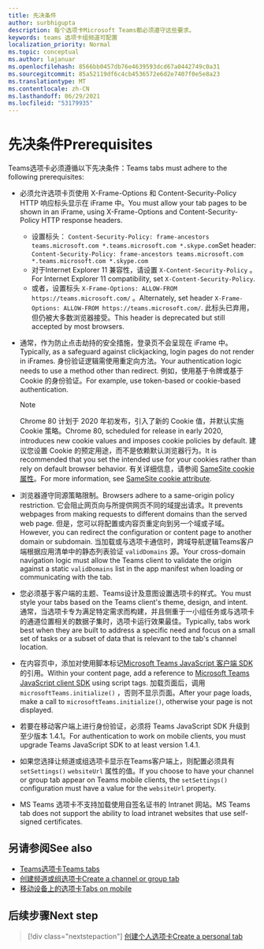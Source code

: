 ```yaml
---
title: 先决条件
author: surbhigupta
description: 每个选项卡Microsoft Teams都必须遵守这些要求。
keywords: teams 选项卡组频道可配置
localization_priority: Normal
ms.topic: conceptual
ms.author: lajanuar
ms.openlocfilehash: 8566bb0457db76e4639593dcd67a0442749c0a31
ms.sourcegitcommit: 85a52119df6c4cb4536572e6d2e7407f0e5e8a23
ms.translationtype: MT
ms.contentlocale: zh-CN
ms.lasthandoff: 06/29/2021
ms.locfileid: "53179935"
---
```

# <a name="prerequisites"></a><span data-ttu-id="1750f-104">先决条件</span><span class="sxs-lookup"><span data-stu-id="1750f-104">Prerequisites</span></span>

<span data-ttu-id="1750f-105">Teams选项卡必须遵循以下先决条件：</span><span class="sxs-lookup"><span data-stu-id="1750f-105">Teams tabs must adhere to the following prerequisites:</span></span>

* <span data-ttu-id="1750f-106">必须允许选项卡页使用 X-Frame-Options 和 Content-Security-Policy HTTP 响应标头显示在 iFrame 中。</span><span class="sxs-lookup"><span data-stu-id="1750f-106">You must allow your tab pages to be shown in an iFrame, using X-Frame-Options and Content-Security-Policy HTTP response headers.</span></span>
  * <span data-ttu-id="1750f-107">设置标头： `Content-Security-Policy: frame-ancestors teams.microsoft.com *.teams.microsoft.com *.skype.com`</span><span class="sxs-lookup"><span data-stu-id="1750f-107">Set header: `Content-Security-Policy: frame-ancestors teams.microsoft.com *.teams.microsoft.com *.skype.com`</span></span>
  * <span data-ttu-id="1750f-108">对于Internet Explorer 11 兼容性，请设置 `X-Content-Security-Policy` 。</span><span class="sxs-lookup"><span data-stu-id="1750f-108">For Internet Explorer 11 compatibility, set `X-Content-Security-Policy`.</span></span>
  * <span data-ttu-id="1750f-109">或者，设置标头 `X-Frame-Options: ALLOW-FROM https://teams.microsoft.com/` 。</span><span class="sxs-lookup"><span data-stu-id="1750f-109">Alternately, set header `X-Frame-Options: ALLOW-FROM https://teams.microsoft.com/`.</span></span> <span data-ttu-id="1750f-110">此标头已弃用，但仍被大多数浏览器接受。</span><span class="sxs-lookup"><span data-stu-id="1750f-110">This header is deprecated but still accepted by most browsers.</span></span>

* <span data-ttu-id="1750f-111">通常，作为防止点击劫持的安全措施，登录页不会呈现在 iFrame 中。</span><span class="sxs-lookup"><span data-stu-id="1750f-111">Typically, as a safeguard against clickjacking, login pages do not render in iFrames.</span></span> <span data-ttu-id="1750f-112">身份验证逻辑需使用重定向方法。</span><span class="sxs-lookup"><span data-stu-id="1750f-112">Your authentication logic needs to use a method other than redirect.</span></span> <span data-ttu-id="1750f-113">例如，使用基于令牌或基于 Cookie 的身份验证。</span><span class="sxs-lookup"><span data-stu-id="1750f-113">For example, use token-based or cookie-based authentication.</span></span>

    > [!NOTE]
    > <span data-ttu-id="1750f-114">Chrome 80 计划于 2020 年初发布，引入了新的 Cookie 值，并默认实施 Cookie 策略。</span><span class="sxs-lookup"><span data-stu-id="1750f-114">Chrome 80, scheduled for release in early 2020, introduces new cookie values and imposes cookie policies by default.</span></span> <span data-ttu-id="1750f-115">建议您设置 Cookie 的预定用途，而不是依赖默认浏览器行为。</span><span class="sxs-lookup"><span data-stu-id="1750f-115">It is recommended that you set the intended use for your cookies rather than rely on default browser behavior.</span></span> <span data-ttu-id="1750f-116">有关详细信息，请参阅 [SameSite cookie 属性](../../resources/samesite-cookie-update.md)。</span><span class="sxs-lookup"><span data-stu-id="1750f-116">For more information, see [SameSite cookie attribute](../../resources/samesite-cookie-update.md).</span></span>

* <span data-ttu-id="1750f-117">浏览器遵守同源策略限制。</span><span class="sxs-lookup"><span data-stu-id="1750f-117">Browsers adhere to a same-origin policy restriction.</span></span> <span data-ttu-id="1750f-118">它会阻止网页向与所提供网页不同的域提出请求。</span><span class="sxs-lookup"><span data-stu-id="1750f-118">It prevents webpages from making requests to different domains than the served web page.</span></span> <span data-ttu-id="1750f-119">但是，您可以将配置或内容页重定向到另一个域或子域。</span><span class="sxs-lookup"><span data-stu-id="1750f-119">However, you can redirect the configuration or content page to another domain or subdomain.</span></span> <span data-ttu-id="1750f-120">当加载或与选项卡通信时，跨域导航逻辑Teams客户端根据应用清单中的静态列表验证 `validDomains` 源。</span><span class="sxs-lookup"><span data-stu-id="1750f-120">Your cross-domain navigation logic must allow the Teams client to validate the origin against a static `validDomains` list in the app manifest when loading or communicating with the tab.</span></span>

* <span data-ttu-id="1750f-121">您必须基于客户端的主题、Teams设计及意图设置选项卡的样式。</span><span class="sxs-lookup"><span data-stu-id="1750f-121">You must style your tabs based on the Teams client's theme, design, and intent.</span></span> <span data-ttu-id="1750f-122">通常，当选项卡专为满足特定需求而构建，并且侧重于一小组任务或与选项卡的通道位置相关的数据子集时，选项卡运行效果最佳。</span><span class="sxs-lookup"><span data-stu-id="1750f-122">Typically, tabs work best when they are built to address a specific need and focus on a small set of tasks or a subset of data that is relevant to the tab's channel location.</span></span>

* <span data-ttu-id="1750f-123">在内容页中，添加对使用脚本标记[Microsoft Teams JavaScript 客户端 SDK](/javascript/api/overview/msteams-client)的引用。</span><span class="sxs-lookup"><span data-stu-id="1750f-123">Within your content page, add a reference to [Microsoft Teams JavaScript client SDK](/javascript/api/overview/msteams-client) using script tags.</span></span> <span data-ttu-id="1750f-124">加载页面后，调用 `microsoftTeams.initialize()` ，否则不显示页面。</span><span class="sxs-lookup"><span data-stu-id="1750f-124">After your page loads, make a call to `microsoftTeams.initialize()`, otherwise your page is not displayed.</span></span>

* <span data-ttu-id="1750f-125">若要在移动客户端上进行身份验证，必须将 Teams JavaScript SDK 升级到至少版本 1.4.1。</span><span class="sxs-lookup"><span data-stu-id="1750f-125">For authentication to work on mobile clients, you must upgrade Teams JavaScript SDK to at least version 1.4.1.</span></span>

* <span data-ttu-id="1750f-126">如果您选择让频道或组选项卡显示在Teams客户端上，则配置必须具有 `setSettings()` `websiteUrl` 属性的值。</span><span class="sxs-lookup"><span data-stu-id="1750f-126">If you choose to have your channel or group tab appear on Teams mobile clients, the `setSettings()` configuration must have a value for the `websiteUrl` property.</span></span>

* <span data-ttu-id="1750f-127">MS Teams 选项卡不支持加载使用自签名证书的 Intranet 网站。</span><span class="sxs-lookup"><span data-stu-id="1750f-127">MS Teams tab does not support the ability to load intranet websites that use self-signed certificates.</span></span>

## <a name="see-also"></a><span data-ttu-id="1750f-128">另请参阅</span><span class="sxs-lookup"><span data-stu-id="1750f-128">See also</span></span>

* [<span data-ttu-id="1750f-129">Teams选项卡</span><span class="sxs-lookup"><span data-stu-id="1750f-129">Teams tabs</span></span>](~/tabs/what-are-tabs.md)
* [<span data-ttu-id="1750f-130">创建频道或组选项卡</span><span class="sxs-lookup"><span data-stu-id="1750f-130">Create a channel or group tab</span></span>](~/tabs/how-to/create-channel-group-tab.md)
* [<span data-ttu-id="1750f-131">移动设备上的选项卡</span><span class="sxs-lookup"><span data-stu-id="1750f-131">Tabs on mobile</span></span>](~/tabs/design/tabs-mobile.md)

## <a name="next-step"></a><span data-ttu-id="1750f-132">后续步骤</span><span class="sxs-lookup"><span data-stu-id="1750f-132">Next step</span></span>

> [!div class="nextstepaction"]
> [<span data-ttu-id="1750f-133">创建个人选项卡</span><span class="sxs-lookup"><span data-stu-id="1750f-133">Create a personal tab</span></span>](~/tabs/how-to/create-personal-tab.md)
